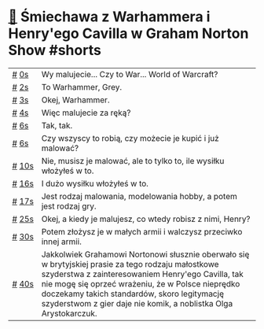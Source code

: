 # [🔗](https://www.youtube.com/watch?v=dZNvvI_CiU0) Śmiechawa z Warhammera i Henry'ego Cavilla w Graham Norton Show #shorts

<table>
    <tr id="t0">
        <td><a href="#t0">#</a>&nbsp;<a href="https://www.youtube.com/watch?v=dZNvvI_CiU0&t=0">0s</a></td>
        <td>Wy malujecie... Czy to War... World of Warcraft?</td>
    </tr>
    <tr id="t2">
        <td><a href="#t2">#</a>&nbsp;<a href="https://www.youtube.com/watch?v=dZNvvI_CiU0&t=2">2s</a></td>
        <td>To Warhammer, Grey.</td>
    </tr>
    <tr id="t3">
        <td><a href="#t3">#</a>&nbsp;<a href="https://www.youtube.com/watch?v=dZNvvI_CiU0&t=3">3s</a></td>
        <td>Okej, Warhammer.</td>
    </tr>
    <tr id="t4">
        <td><a href="#t4">#</a>&nbsp;<a href="https://www.youtube.com/watch?v=dZNvvI_CiU0&t=4">4s</a></td>
        <td>Więc malujecie za ręką?</td>
    </tr>
    <tr id="t6">
        <td><a href="#t6">#</a>&nbsp;<a href="https://www.youtube.com/watch?v=dZNvvI_CiU0&t=6">6s</a></td>
        <td>Tak, tak.</td>
    </tr>
    <tr id="t6">
        <td><a href="#t6">#</a>&nbsp;<a href="https://www.youtube.com/watch?v=dZNvvI_CiU0&t=6">6s</a></td>
        <td>Czy wszyscy to robią, czy możecie je kupić i już malować?</td>
    </tr>
    <tr id="t10">
        <td><a href="#t10">#</a>&nbsp;<a href="https://www.youtube.com/watch?v=dZNvvI_CiU0&t=10">10s</a></td>
        <td>Nie, musisz je malować, ale to tylko to, ile wysiłku włożyłeś w to.</td>
    </tr>
    <tr id="t16">
        <td><a href="#t16">#</a>&nbsp;<a href="https://www.youtube.com/watch?v=dZNvvI_CiU0&t=16">16s</a></td>
        <td>I dużo wysiłku włożyłeś w to.</td>
    </tr>
    <tr id="t17">
        <td><a href="#t17">#</a>&nbsp;<a href="https://www.youtube.com/watch?v=dZNvvI_CiU0&t=17">17s</a></td>
        <td>Jest rodzaj malowania, modelowania hobby, a potem jest rodzaj gry.</td>
    </tr>
    <tr id="t25">
        <td><a href="#t25">#</a>&nbsp;<a href="https://www.youtube.com/watch?v=dZNvvI_CiU0&t=25">25s</a></td>
        <td>Okej, a kiedy je malujesz, co wtedy robisz z nimi, Henry?</td>
    </tr>
    <tr id="t30">
        <td><a href="#t30">#</a>&nbsp;<a href="https://www.youtube.com/watch?v=dZNvvI_CiU0&t=30">30s</a></td>
        <td>Potem złożysz je w małych armii i walczysz przeciwko innej armii.</td>
    </tr>
    <tr id="t40">
        <td><a href="#t40">#</a>&nbsp;<a href="https://www.youtube.com/watch?v=dZNvvI_CiU0&t=40">40s</a></td>
        <td>Jakkolwiek Grahamowi Nortonowi słusznie oberwało się w brytyjskiej prasie za tego rodzaju małostkowe szyderstwa z zainteresowaniem Henry'ego Cavilla, tak nie mogę się oprzeć wrażeniu, że w Polsce nieprędko doczekamy takich standardów, skoro legitymację szyderstwom z gier daje nie komik, a noblistka Olga Arystokarczuk.</td>
    </tr>
</table>